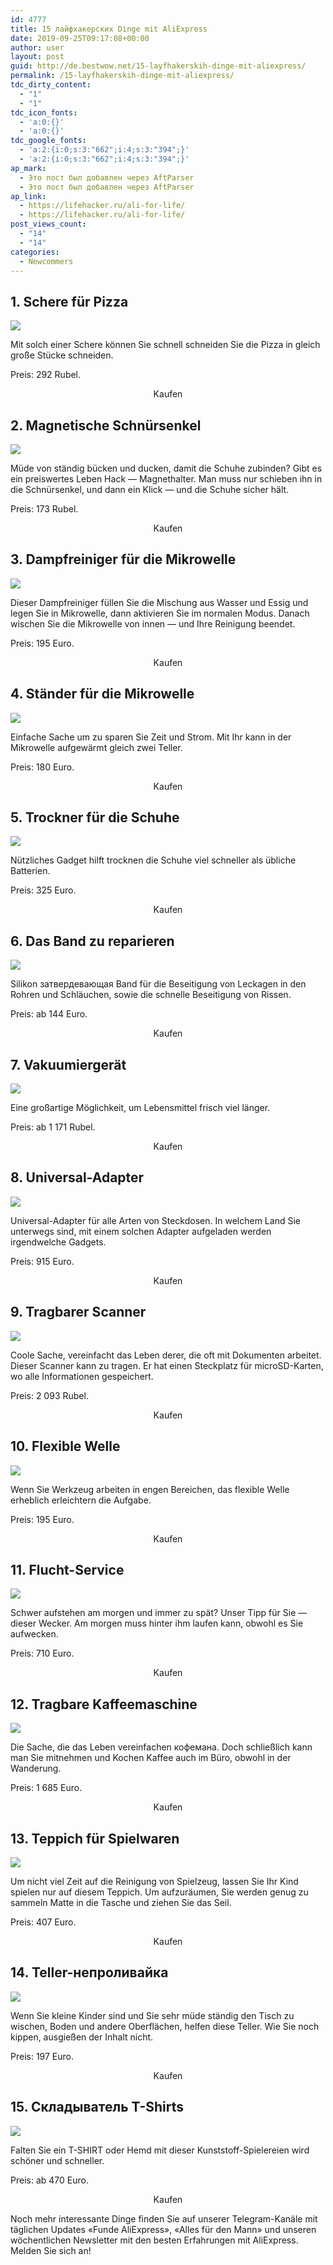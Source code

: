 ```yaml
---
id: 4777
title: 15 лайфхакерских Dinge mit AliExpress
date: 2019-09-25T09:17:08+00:00
author: user
layout: post
guid: http://de.bestwow.net/15-layfhakerskih-dinge-mit-aliexpress/
permalink: /15-layfhakerskih-dinge-mit-aliexpress/
tdc_dirty_content:
  - "1"
  - "1"
tdc_icon_fonts:
  - 'a:0:{}'
  - 'a:0:{}'
tdc_google_fonts:
  - 'a:2:{i:0;s:3:"662";i:4;s:3:"394";}'
  - 'a:2:{i:0;s:3:"662";i:4;s:3:"394";}'
ap_mark:
  - Это пост был добавлен через AftParser
  - Это пост был добавлен через AftParser
ap_link:
  - https://lifehacker.ru/ali-for-life/
  - https://lifehacker.ru/ali-for-life/
post_views_count:
  - "14"
  - "14"
categories:
  - Newcommers
---
```

## 1. Schere für Pizza

![](http://de.bestwow.net/wp-content/uploads/2019/09/15-layfhakerskih-veschey-s-aliexpress-1.jpg) 

Mit solch einer Schere können Sie schnell schneiden Sie die Pizza in gleich große Stücke schneiden.

Preis: 292 Rubel.

<p style="text-align: center">
  <span>Kaufen</span>
</p>

## 2. Magnetische Schnürsenkel

![](http://de.bestwow.net/wp-content/uploads/2019/09/15-layfhakerskih-veschey-s-aliexpress-2.jpg) 

Müde von ständig bücken und ducken, damit die Schuhe zubinden? Gibt es ein preiswertes Leben Hack — Magnethalter. Man muss nur schieben ihn in die Schnürsenkel, und dann ein Klick — und die Schuhe sicher hält.

Preis: 173 Rubel.

<p style="text-align: center">
  <span>Kaufen</span>
</p>

## 3. Dampfreiniger für die Mikrowelle

![](http://de.bestwow.net/wp-content/uploads/2019/09/15-layfhakerskih-veschey-s-aliexpress-3.jpg) 

Dieser Dampfreiniger füllen Sie die Mischung aus Wasser und Essig und legen Sie in Mikrowelle, dann aktivieren Sie im normalen Modus. Danach wischen Sie die Mikrowelle von innen — und Ihre Reinigung beendet.

Preis: 195 Euro.

<p style="text-align: center">
  <span>Kaufen</span>
</p>

## 4. Ständer für die Mikrowelle

![](http://de.bestwow.net/wp-content/uploads/2019/09/15-layfhakerskih-veschey-s-aliexpress-4.jpg) 

Einfache Sache um zu sparen Sie Zeit und Strom. Mit Ihr kann in der Mikrowelle aufgewärmt gleich zwei Teller.

Preis: 180 Euro.

<p style="text-align: center">
  <span>Kaufen</span>
</p>

## 5. Trockner für die Schuhe

![](http://de.bestwow.net/wp-content/uploads/2019/09/15-layfhakerskih-veschey-s-aliexpress-5.jpg) 

Nützliches Gadget hilft trocknen die Schuhe viel schneller als übliche Batterien.

Preis: 325 Euro.

<p style="text-align: center">
  <span>Kaufen</span>
</p>

## 6. Das Band zu reparieren

![](http://de.bestwow.net/wp-content/uploads/2019/09/15-layfhakerskih-veschey-s-aliexpress-6.jpg) 

Silikon затвердевающая Band für die Beseitigung von Leckagen in den Rohren und Schläuchen, sowie die schnelle Beseitigung von Rissen.

Preis: ab 144 Euro.

<p style="text-align: center">
  <span>Kaufen</span>
</p>

## 7. Vakuumiergerät

![](http://de.bestwow.net/wp-content/uploads/2019/09/15-layfhakerskih-veschey-s-aliexpress-7.jpg) 

Eine großartige Möglichkeit, um Lebensmittel frisch viel länger.

Preis: ab 1 171 Rubel.

<p style="text-align: center">
  <span>Kaufen</span>
</p>

## 8. Universal-Adapter

![](http://de.bestwow.net/wp-content/uploads/2019/09/15-layfhakerskih-veschey-s-aliexpress-8.jpg) 

Universal-Adapter für alle Arten von Steckdosen. In welchem Land Sie unterwegs sind, mit einem solchen Adapter aufgeladen werden irgendwelche Gadgets.

Preis: 915 Euro.

<p style="text-align: center">
  <span>Kaufen</span>
</p>

## 9. Tragbarer Scanner

![](http://de.bestwow.net/wp-content/uploads/2019/09/15-layfhakerskih-veschey-s-aliexpress-9.jpg) 

Coole Sache, vereinfacht das Leben derer, die oft mit Dokumenten arbeitet. Dieser Scanner kann zu tragen. Er hat einen Steckplatz für microSD-Karten, wo alle Informationen gespeichert.

Preis: 2 093 Rubel.

<p style="text-align: center">
  <span>Kaufen</span>
</p>

## 10. Flexible Welle

![](http://de.bestwow.net/wp-content/uploads/2019/09/15-layfhakerskih-veschey-s-aliexpress-10.jpg) 

Wenn Sie Werkzeug arbeiten in engen Bereichen, das flexible Welle erheblich erleichtern die Aufgabe.

Preis: 195 Euro.

<p style="text-align: center">
  <span>Kaufen</span>
</p>

## 11. Flucht-Service

![](http://de.bestwow.net/wp-content/uploads/2019/09/15-layfhakerskih-veschey-s-aliexpress-11.jpg) 

Schwer aufstehen am morgen und immer zu spät? Unser Tipp für Sie — dieser Wecker. Am morgen muss hinter ihm laufen kann, obwohl es Sie aufwecken.

Preis: 710 Euro.

<p style="text-align: center">
  <span>Kaufen</span>
</p>

## 12. Tragbare Kaffeemaschine

![](http://de.bestwow.net/wp-content/uploads/2019/09/15-layfhakerskih-veschey-s-aliexpress-12.jpg) 

Die Sache, die das Leben vereinfachen кофемана. Doch schließlich kann man Sie mitnehmen und Kochen Kaffee auch im Büro, obwohl in der Wanderung.

Preis: 1 685 Euro.

<p style="text-align: center">
  <span>Kaufen</span>
</p>

## 13. Teppich für Spielwaren

![](http://de.bestwow.net/wp-content/uploads/2019/09/15-layfhakerskih-veschey-s-aliexpress-13.jpg) 

Um nicht viel Zeit auf die Reinigung von Spielzeug, lassen Sie Ihr Kind spielen nur auf diesem Teppich. Um aufzuräumen, Sie werden genug zu sammeln Matte in die Tasche und ziehen Sie das Seil.

Preis: 407 Euro.

<p style="text-align: center">
  <span>Kaufen</span>
</p>

## 14. Teller-непроливайка

![](http://de.bestwow.net/wp-content/uploads/2019/09/15-layfhakerskih-veschey-s-aliexpress-14.jpg) 

Wenn Sie kleine Kinder sind und Sie sehr müde ständig den Tisch zu wischen, Boden und andere Oberflächen, helfen diese Teller. Wie Sie noch kippen, ausgießen der Inhalt nicht.

Preis: 197 Euro.

<p style="text-align: center">
  <span>Kaufen</span>
</p>

## 15. Складыватель T-Shirts

![](http://de.bestwow.net/wp-content/uploads/2019/09/15-layfhakerskih-veschey-s-aliexpress-15.jpg) 

Falten Sie ein T-SHIRT oder Hemd mit dieser Kunststoff-Spielereien wird schöner und schneller.

Preis: ab 470 Euro.

<p style="text-align: center">
  <span>Kaufen</span>
</p>

<div>
  Noch mehr interessante Dinge finden Sie auf unserer Telegram-Kanäle mit täglichen Updates «Funde AliExpress», «Alles für den Mann» und unseren wöchentlichen Newsletter mit den besten Erfahrungen mit AliExpress. Melden Sie sich an!
</div>